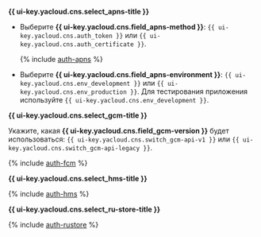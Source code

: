 **{{ ui-key.yacloud.cns.select_apns-title }}**

* Выберите **{{ ui-key.yacloud.cns.field_apns-method }}**: `{{ ui-key.yacloud.cns.auth_token }}` или `{{ ui-key.yacloud.cns.auth_certificate }}`.

    {% include [auth-apns](auth-apns.md) %}

* Выберите **{{ ui-key.yacloud.cns.field_apns-environment }}**: `{{ ui-key.yacloud.cns.env_development }}` или `{{ ui-key.yacloud.cns.env_production }}`. Для тестирования приложения используйте `{{ ui-key.yacloud.cns.env_development }}`.

**{{ ui-key.yacloud.cns.select_gcm-title }}**

Укажите, какая **{{ ui-key.yacloud.cns.field_gcm-version }}** будет использоваться: `{{ ui-key.yacloud.cns.switch_gcm-api-v1 }}` или `{{ ui-key.yacloud.cns.switch_gcm-api-legacy }}`.

{% include [auth-fcm](auth-fcm.md) %}

**{{ ui-key.yacloud.cns.select_hms-title }}**

{% include [auth-hms](auth-hms.md) %}

**{{ ui-key.yacloud.cns.select_ru-store-title }}**

{% include [auth-rustore](auth-rustore.md) %}